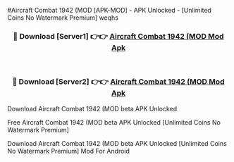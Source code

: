#Aircraft Combat 1942 (MOD [APK-MOD] - APK Unlocked - [Unlimited Coins No Watermark Premium] weqhs



<div align="center">

<h3>🔴 Download [Server1] 👉👉 <a href="https://momento.my/?title=Aircraft_Combat_1942_(MOD">Aircraft Combat 1942 (MOD Mod Apk</a></h3><br>

<h3>🔴 Download [Server2] 👉👉 <a href="https://momento.my/?title=Aircraft_Combat_1942_(MOD">Aircraft Combat 1942 (MOD Mod Apk</a></h3>
</div>



Download Aircraft Combat 1942 (MOD beta APK Unlocked

Free Aircraft Combat 1942 (MOD beta APK Unlocked [Unlimited Coins No Watermark Premium]

Download Aircraft Combat 1942 (MOD beta APK Unlocked [Unlimited Coins No Watermark Premium] Mod For Android
